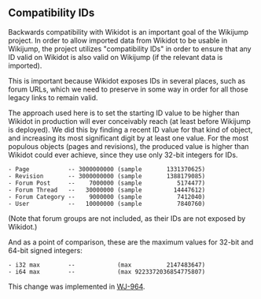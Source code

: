 ## Compatibility IDs

Backwards compatibility with Wikidot is an important goal of the Wikijump project. In order to allow imported data from Wikidot to be usable in Wikijump, the project utilizes "compatibility IDs" in order to ensure that any ID valid on Wikidot is also valid on Wikijump (if the relevant data is imported).

This is important because Wikidot exposes IDs in several places, such as forum URLs, which we need to preserve in some way in order for all those legacy links to remain valid.

The approach used here is to set the starting ID value to be higher than Wikidot in production will ever conceivably reach (at least before Wikijump is deployed). We did this by finding a recent ID value for that kind of object, and increasing its most significant digit by at least one value. For the most populous objects (pages and revisions), the produced value is higher than Wikidot could ever achieve, since they use only 32-bit integers for IDs.

```
- Page           -- 3000000000 (sample       1331370625)
- Revision       -- 3000000000 (sample       1388179085)
- Forum Post     --    7000000 (sample          5174477)
- Forum Thread   --   30000000 (sample         14447612)
- Forum Category --    9000000 (sample          7412040)
- User           --   10000000 (sample          7840760)
```

(Note that forum groups are not included, as their IDs are not exposed by Wikidot.)

And as a point of comparison, these are the maximum values for 32-bit and 64-bit signed integers:

```
- i32 max        --            (max          2147483647)
- i64 max        --            (max 9223372036854775807)
```

This change was implemented in [WJ-964](https://scuttle.atlassian.net/browse/WJ-964).
